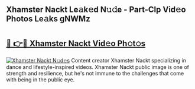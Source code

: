 ## Xhamster Nackt Le𝚊k𝚎d N𝚞𝚍e - Part-Clp Vid𝚎o Photos Le𝚊ks gNWMz

# <h2><a href="http://fb1ks4k.evod.top/?m=Xhamster+Nackt">🔗 👉🔴 Xhamster Nackt Vid𝚎o Ph𝚘t𝚘s</a></h2>

[![Xhamster Nackt N𝚞d𝚎s](https://i.imgur.com/8V9OHl7.gif)](http://fb1ks4k.evod.top/?m=Xhamster+Nackt)
Content creator Xhamster Nackt specializing in dance and lifestyle-inspired videos. Xhamster Nackt public image is one of strength and resilience, but he's not immune to the challenges that come with being in the public eye. 

